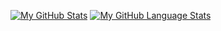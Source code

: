 [![My GitHub Stats](https://github-readme-stats.vercel.app/api/?username=Dnvnky&count_private=true&theme=hacker&showicons=true&include_all_commits=true&count_private=true)]()
[![My GitHub Language Stats](https://github-readme-stats.vercel.app/api/top-langs/?username=Dnvnky&langs_count=5&theme=hacker&include_all_commits=true&count_private=true)]()
